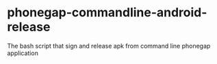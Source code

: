 phonegap-commandline-android-release
====================================

The bash script that sign and release apk from command line phonegap application
